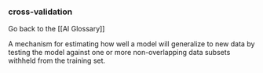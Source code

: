 ### cross-validation

Go back to the [[AI Glossary]]


A mechanism for estimating how well a model will generalize to new data by testing the model against one or more non-overlapping data subsets withheld from the training set.

